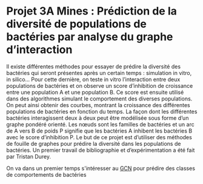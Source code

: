# Projet 3A Mines : Prédiction de la diversité de populations de bactéries par analyse du graphe d’interaction

Il existe différentes méthodes pour essayer de prédire la diversité des bactéries qui seront présentes après un certain temps : simulation in vitro, in silico… Pour cette dernière, on teste in vitro l’interaction entre deux populations de bactéries et on observe un score d’inhibition de croissance entre une population A et une population B. Ce score est ensuite utilisé dans des
algorithmes simulant le comportement des diverses populations. On peut ainsi obtenir des courbes, montrant la croissance des différentes populations de bactéries en fonction du temps.
La façon dont les différentes bactéries interagissent deux à deux peut être modélisée sous forme d’un graphe pondéré orienté. Les nœuds sont les familles de bactéries et un arc de A vers B de poids P signifie que les bactéries A inhibent les bactéries B avec le score d’inhibition P.
Le but de ce projet est d’utiliser des méthodes de fouille de graphes pour prédire la diversité dans les populations de bactéries. Un premier travail de bibliographie et d’expérimentation a été fait par Tristan Durey.

On va dans un premier temps s'intéresser au [GCN](https://arxiv.org/pdf/1609.02907.pdf "SEMI-SUPERVISED CLASSIFICATION WITH
GRAPH CONVOLUTIONAL NETWORKS") pour prédire des classes de comportements de bactéries